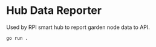 # Hub Data Reporter

Used by RPI smart hub to report garden node data to API.

```bash
go run .
```

